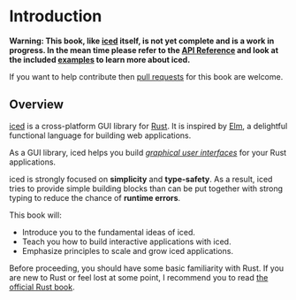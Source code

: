 # Introduction

**Warning: This book, like [iced] itself, is not yet complete and is a work in progress.  In the mean time please refer to the [API Reference](https://docs.rs/iced/latest/iced/) and look at the included [examples](https://github.com/iced-rs/iced/tree/master/examples) to learn more about iced.**

If you want to help contribute then [pull requests](https://github.com/iced-rs/book) for this book are welcome.

## Overview

[iced] is a cross-platform GUI library for [Rust]. It is inspired by [Elm], a delightful functional language for building web applications.

As a GUI library, iced helps you build *[graphical user interfaces]* for your Rust applications.

iced is strongly focused on **simplicity** and **type-safety**. As a result, iced tries to provide simple building blocks than can be put together with strong typing to reduce the chance of **runtime errors**.

This book will:

- Introduce you to the fundamental ideas of iced.
- Teach you how to build interactive applications with iced.
- Emphasize principles to scale and grow iced applications.

Before proceeding, you should have some basic familiarity with Rust. If you are new to Rust or feel lost at some point, I recommend you to read [the official Rust book].

[iced]: https://iced.rs
[Rust]: https://rust-lang.org
[Elm]: https://elm-lang.org
[graphical user interfaces]: https://en.wikipedia.org/wiki/Graphical_user_interface
[the official Rust book]: https://doc.rust-lang.org/book/
